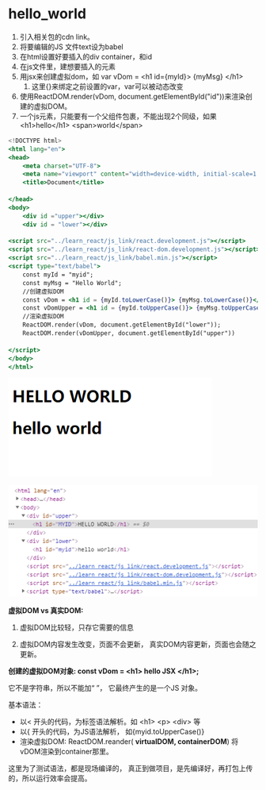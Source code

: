 # hello\_world

1. 引入相关包的cdn link。 
2. 将要编辑的JS 文件text设为babel
3. 在html设置好要插入的div container，和id
4. 在js文件里，建想要插入的元素
5. 用jsx来创建虚拟dom，如 var vDom = &lt;h1 id={myId}&gt; {myMsg} &lt;/h1&gt;
   1. 这里{}来绑定之前设置的var，var可以被动态改变
6. 使用ReactDOM.render\(vDom, document.getElementById\("id"\)\)来渲染创建的虚拟DOM。
7. 一个js元素，只能要有一个父组件包裹，不能出现2个同级，如果&lt;h1&gt;hello&lt;/h1&gt; &lt;span&gt;world&lt;/span&gt;

```jsx
<!DOCTYPE html>
<html lang="en">
<head>
    <meta charset="UTF-8">
    <meta name="viewport" content="width=device-width, initial-scale=1.0">
    <title>Document</title>

</head>
<body>
    <div id ="upper"></div>
    <div id = "lower"></div>

<script src="../learn_react/js_link/react.development.js"></script>
<script src="../learn_react/js_link/react-dom.development.js"></script>
<script src="../learn_react/js_link/babel.min.js"></script>
<script type="text/babel">
    const myId = "myid";
    const myMsg = "Hello World";
    //创建虚拟DOM
    const vDom = <h1 id = {myId.toLowerCase()}> {myMsg.toLowerCase()}</h1>;
    const vDomUpper = <h1 id = {myId.toUpperCase()}> {myMsg.toUpperCase()}</h1>;
    //渲染虚拟DOM
    ReactDOM.render(vDom, document.getElementById("lower"));
    ReactDOM.render(vDomUpper, document.getElementById("upper"))

</script>
</body>
</html>
```

![](../.gitbook/assets/image%20%2834%29.png)

![](../.gitbook/assets/image%20%2835%29.png)

**虚拟DOM vs 真实DOM:**  
 1.  虚拟DOM比较轻，只存它需要的信息

2. 虚拟DOM内容发生改变，页面不会更新， 真实DOM内容更新，页面也会随之更新。

**创建的虚拟DOM对象: const vDom = &lt;h1&gt; hello JSX &lt;/h1&gt;;** 

它不是字符串，所以不能加“ ”， 它最终产生的是一个JS 对象。

基本语法：

* 以&lt; 开头的代码，为标签语法解析。如 &lt;h1&gt; &lt;p&gt; &lt;div&gt; 等
* 以{ 开头的代码，为JS语法解析， 如{myid.toUpperCase\(\)}
* 渲染虚拟DOM: ReactDOM.reander\( **virtualDOM, containerDOM**\) 将vDOM渲染到container那里。

这里为了测试语法，都是现场编译的， 真正到做项目，是先编译好，再打包上传的，所以运行效率会提高。

